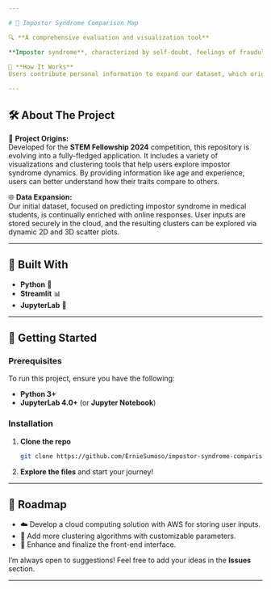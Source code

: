 ```yaml
---

# 🤖 Impostor Syndrome Comparison Map

🔍 **A comprehensive evaluation and visualization tool**

**Impostor syndrome**, characterized by self-doubt, feelings of fraudulence, and pressure to achieve, often leads to questioning one's own abilities. This project harnesses the **Young Impostor Syndrome (YIS) scale** to identify symptoms through Likert-scale responses in a user-friendly web application. 

🧠 **How It Works**  
Users contribute personal information to expand our dataset, which originally focused on medical students. We apply **clustering algorithms** to this data, visualizing relationships between impostor syndrome traits and demographics in **2D/3D scatter plots**. These visualizations foster a deeper understanding of this phenomenon through advanced data analytics.

---
```


## 🛠️ About The Project

🚀 **Project Origins:**  
Developed for the **STEM Fellowship 2024** competition, this repository is evolving into a fully-fledged application. It includes a variety of visualizations and clustering tools that help users explore impostor syndrome dynamics. By providing information like age and experience, users can better understand how their traits compare to others.

🌐 **Data Expansion:**  
Our initial dataset, focused on predicting impostor syndrome in medical students, is continually enriched with online responses. User inputs are stored securely in the cloud, and the resulting clusters can be explored via dynamic 2D and 3D scatter plots.

---

## 🧰 Built With

- **Python** 🐍
- **Streamlit** 📊
- **JupyterLab** 📘

---

## 🚀 Getting Started

### Prerequisites
To run this project, ensure you have the following:

- **Python 3+**
- **JupyterLab 4.0+** (or **Jupyter Notebook**)

### Installation

1. **Clone the repo**  
   ```bash
   git clone https://github.com/ErnieSumoso/impostor-syndrome-comparison-map.git
   ```

2. **Explore the files** and start your journey!

---

## 🚦 Roadmap

- ☁️ Develop a cloud computing solution with AWS for storing user inputs.
- 🔄 Add more clustering algorithms with customizable parameters.
- 🎨 Enhance and finalize the front-end interface.

I’m always open to suggestions! Feel free to add your ideas in the **Issues** section.

---
